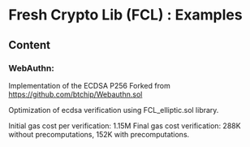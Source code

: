 # Fresh Crypto Lib (FCL) : Examples


## Content
### WebAuthn: 
Implementation of the ECDSA P256
Forked from https://github.com/btchip/Webauthn.sol

Optimization of ecdsa verification using FCL_elliptic.sol library.

Initial gas cost per verification: 1.15M
Final gas cost verification: 288K without precomputations, 152K with precomputations.

